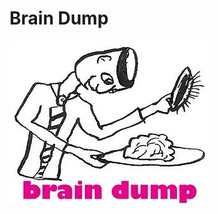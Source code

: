 # Brain Dump

![DUMP](https://raw.githubusercontent.com/kiddkai/dump/master/images/brain-dump.jpg "DUMP DUMP")
